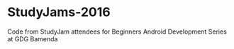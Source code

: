 # StudyJams-2016
Code from StudyJam attendees for Beginners Android Development Series at GDG Bamenda
